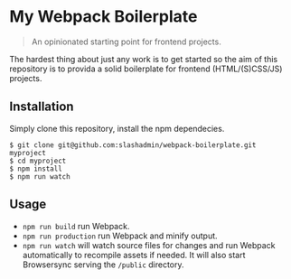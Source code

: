 # My Webpack Boilerplate

> An opinionated starting point for frontend projects.

The hardest thing about just any work is to get started so the aim of this repository is to provida a solid boilerplate for frontend (HTML/(S)CSS/JS) projects.

## Installation

Simply clone this repository, install the npm dependecies.

```
$ git clone git@github.com:slashadmin/webpack-boilerplate.git myproject
$ cd myproject
$ npm install
$ npm run watch
```

## Usage

* `npm run build` run Webpack.
* `npm run production` run Webpack and minify output.
* `npm run watch` will watch source files for changes and run Webpack automatically to recompile assets if needed. It will also start Browsersync serving the `/public` directory.
